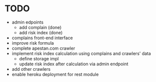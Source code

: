 TODO
====

* admin edpoints 
	* add complain 		(done)
	* add risk index	(done)
* complains front-end interface
* improve risk formula
* complete apestan.com crawler
* implement risk index calculation using complains and crawlers' data
	* define storage impl
	* update risk index after calculation via admin endpoint 
* add other crawlers
* enable heroku deployment for rest module